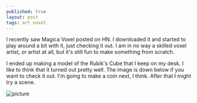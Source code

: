 ```yaml
---
published: true
layout: post
tags: art voxel
---
```



I recently saw Magica Voxel posted on HN. I downloaded it and started to play around a bit with it, just checking it out. I am in no way a skilled voxel artist, or artist at all, but it's still fun to make something from scratch.

I ended up making a model of the Rubik's Cube that I keep on my desk. I like to think that it turned out pretty well. The image is down below if you want to check it out. I'm going to make a coin next, I think. After that I might try a scene.

![picture]({{site.baseurl}}/images/rubikscube.png)
